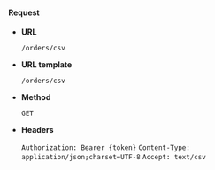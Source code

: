 #### Request

* **URL**

  `/orders/csv`

* **URL template**

  `/orders/csv`

* **Method**

  `GET`

* **Headers**

  `Authorization: Bearer {token}`
  `Content-Type: application/json;charset=UTF-8`
  `Accept: text/csv`

